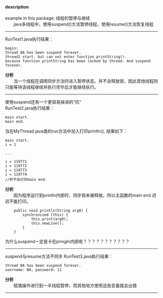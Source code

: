 #### description
example in this package: 线程的暂停与继续    
&emsp;&emsp;java多线程中，使用suspend()方法暂停线程，使用resume()方法恢复线程

*** 
RunTest1.java执行结果：
```
begin: 
thread BA has been suspend forever. 
thread2 start. but can not enter function printString().
because function printString has been locked by thread. And suspend forever. 
```
**分析**    
&emsp;&emsp;当一个线程在调用同步方法时进入暂停状态，并不会释放锁，因此其他线程则只能等待该线程继续并执行完毕后才能继续执行。
***
使用suspend还有一个更容易掉进的“坑”    
RunTest2.java执行结果：
```
main start.
main end.
```
当在MyThread.java类的run方法中加入打印println(), 结果如下：
```
main start.
i = 1

...

i = 119771
i = 119772
i = 119773
i = 119774
//并不会打印main end. 
```
**分析**    
&emsp;&emsp;因为程序运行到println内部时，同步锁未被释放。所以主函数的main end 迟迟不能打印。
```
    public void println(String arg0) {
        synchronized (this) {
            this.print(arg0);
            this.newLine();
        }
    }
```
为什么suspend一定是卡在pringln内部呢？？？？？？？？？？？
***
suspend与resume方法不同步
RunTest3.java执行结果：
```
thread BA has been suspend forever. 
username: BA, password: 11
```
**分析**    
&emsp;&emsp;赋值操作进行到一半线程暂停，而其他地方使用这些变量就会出错
***




